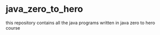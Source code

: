 # java_zero_to_hero
this repository contains all the java programs written in java zero to hero course
